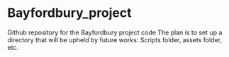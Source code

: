 # Bayfordbury_project
Github repository for the Bayfordbury project code
The plan is to set up a directory that will be upheld by future works: Scripts folder, assets folder, etc.
